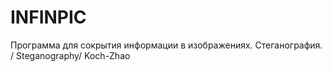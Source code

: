 # INFINPIC
Программа для сокрытия информации в изображениях. Стеганография. / Steganography/ Koch-Zhao
